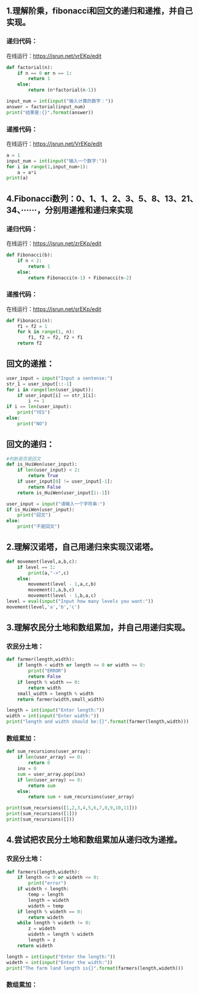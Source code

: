 ## 1.理解阶乘，fibonacci和回文的递归和递推，并自己实现。
### 递归代码：
在线运行：https://jsrun.net/vrEKp/edit
```PYTHON
def factorial(n):
    if n == 0 or n == 1:
        return 1
    else:
        return (n*factorial(n-1))

input_num = int(input("输入计算的数字："))
answer = factorial(input_num)
print("结果是:{}".format(answer))
```
### 递推代码：
在线运行：https://jsrun.net/VrEKp/edit
```PYTHON
a = 1
input_num = int(input("输入一个数字:"))
for i in range(1,input_num+1):
    a = a*i
print(a)
```
## 4.Fibonacci数列：0、1、1、2、3、5、8、13、21、34、······，分别用递推和递归来实现
### 递归代码：
在线运行：https://jsrun.net/zrEKp/edit
```PYTHON
def Fibonacci(b):
    if n < 2:
        return 1
    else:
        return Fibonacci(n-1) + Fibonacci(n-2)
```
### 递推代码：
在线运行：https://jsrun.net/srEKp/edit
```PYTHON
def Fibonacci(n):
    f1 = f2 = 1
    for k in range(1, n):
        f1, f2 = f2, f2 + f1
    return f2
```

## 回文的递推：
```PYTHON
user_input = input("Input a sentense:")
str_1 = user_input[::-1]
for i in range(len(user_input)):
    if user_input[i] == str_1[i]:
        i += 1
if i == len(user_input):
    print("YES")
else:
    print("NO")
```
## 回文的递归：
```PYTHON
#判断是否是回文
def is_HuiWen(user_input):
    if len(user_input) < 2:
        return True
    if user_input[0] != user_input[-1]:
        return False
    return is_HuiWen(user_input[1:-1])

user_input = input("请输入一个字符串:")
if is_HuiWen(user_input):
    print("回文")
else:
    print("不是回文")
```
## 2.理解汉诺塔，自己用递归来实现汉诺塔。 
```python
def movement(level,a,b,c):
    if level == 1:
        print(a,"->",c)
    else:
        movement(level - 1,a,c,b)
        movement(1,a,b,c)
        movement(level - 1,b,a,c)
level = eval(input("Input how many levels you want:"))
movement(level,'a','b','c')
```
## 3.理解农民分土地和数组累加，并自己用递归实现。 
### 农民分土地：
```PYTHON
def farmer(length,width):
    if length < width or length <= 0 or width <= 0:
        print("ERROR")
        return False
    if length % width == 0:
        return width
    small_width = length % width
    return farmer(width,small_width)

length = int(input("Enter length:"))
width = int(input("Enter width:"))
print("length and width should be:{}".format(farmer(length,width)))
```
### 数组累加： 
```PYTHON
def sum_recursions(user_array):
    if len(user_array) == 0:
        return 0
    inx = 0
    sum = user_array.pop(inx)
    if len(user_array) == 0:
        return sum
    else:
        return sum + sum_recursions(user_array)

print(sum_recursions([1,2,3,4,5,6,7,8,9,10,11]))
print(sum_recursions([1]))
print(sum_recursions([]))
```
## 4.尝试把农民分土地和数组累加从递归改为递推。 
### 农民分土地：
```python
def farmers(length,wideth):
    if length <= 0 or wideth <= 0:
        print("error")
    if wideth < length:
        temp = length
        length = wideth
        wideth = temp
    if length % wideth == 0:
        return wideth
    while length % wideth != 0:
        z = wideth
        wideth = length % wideth
        length = z
    return wideth

length = int(input("Enter the length:"))
wideth = int(input("Enter the width:"))
print("The farm land length is{}".format(farmers(length,wideth)))
```
### 数组累加：
